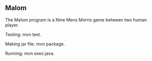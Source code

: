 Malom
---
The Malom program is a Nine Mens Morris game between two human player.

Testing: mvn test.

Making jar file: mvn package.

Running: mvn exec:java.